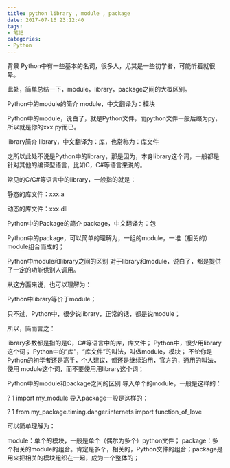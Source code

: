 ```yaml
---
title: python library , module , package
date: 2017-07-16 23:12:40
tags:
- 笔记
categories: 
- Python
---
```

背景
Python中有一些基本的名词，很多人，尤其是一些初学者，可能听着就很晕。

此处，简单总结一下，module，library，package之间的大概区别。

 

Python中的module的简介
module，中文翻译为：模块

Python中的module，说白了，就是Python文件，而python文件一般后缀为py，所以就是你的xxx.py而已。

 

library简介
library，中文翻译为：库，也常称为：库文件

之所以此处不说是Python中的library，那是因为，本身library这个词，一般都是针对其他的编译型语言，比如C，C#等语言来说的。

常见的C/C#等语言中的library，一般指的就是：

静态的库文件：xxx.a

动态的库文件：xxx.dll

 

Python中的Package的简介
package，中文翻译为：包

Python中的package，可以简单的理解为，一组的module，一堆（相关的）module组合而成的；

 

Python中module和library之间的区别
对于library和module，说白了，都是提供了一定的功能供别人调用。

从这方面来说，也可以理解为：

Python中library等价于module；

只不过，Python中，很少说library，正常的话，都是说module；

所以，简而言之：

library多数都是指的是C，C#等语言中的库，库文件；
Python中，很少用library这个词；
Python中的“库”，“库文件”的叫法，叫做module，模块；
不论你是Python的初学者还是高手，个人建议，都还是继续沿用，官方的，通用的叫法，使用 module这个词，而不要使用用library这个词；
 

Python中的module和package之间的区别
导入单个的module，一般是这样的：

?
1
import my_module
导入package一般是这样的：

?
1
from my_package.timing.danger.internets import function_of_love
 

可以简单理解为：

module：单个的模块，一般是单个（偶尔为多个）python文件；
package：多个相关的module的组合。肯定是多个，相关的，Python文件的组合；package是用来把相关的模块组织在一起，成为一个整体的；
